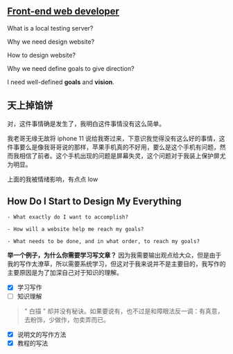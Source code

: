 ## [Front-end web developer](Front-end%20web%20developer.md)

What is a local testing server?

Why we need design website?

How to design website?

Why we need define goals to give direction?

I need well-defined **goals** and **vision**.

## 天上掉馅饼

对，这件事情确是发生了，我明白这件事情没有这么简单。

我老哥无缘无故将 iphone 11 说给我寄过来，下意识我觉得没有这么好的事情，这件事要么是像我哥哥说的那样，苹果手机真的不好用，要么是这个手机有问题，然而我相信了前者。这个手机出现的问题是屏幕失灵，这个问题对于我装上保护屏尤为明显。

上面的我被情绪影响，有点点 low

## How Do I Start to Design My Everything

	
    - What exactly do I want to accomplish?
        
    - How will a website help me reach my goals?
        
    - What needs to be done, and in what order, to reach my goals?

**举一个例子，为什么你需要学习写文章？**
因为我需要输出观点给大众，但是由于我的写作太潦草，所以需要系统学习，但这对于我来说并不是主要目的，我写作的主要原因是为了加深自己对于知识的理解。

- [x] 学习写作
- [ ] 知识理解

> " 白描 " 却并没有秘诀。如果要说有，也不过是和障眼法反一调：有真意，去粉饰，少做作，勿卖弄而已。

- [x] 说明文的写作方法
- [x] 教程的写法
